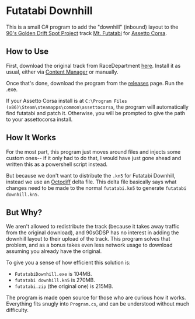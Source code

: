 # Futatabi Downhill

This is a small C# program to add the "downhill" (inbound) layout to the
[90's Golden Drift Spot Project](https://90sgdsp.gumroad.com/) track
[Mt. Futatabi](https://www.racedepartment.com/downloads/90s-golden-drift-spot-project-7-mountain-futatabi-%E5%86%8D%E5%BA%A6%E5%B1%B1.22990/)
for [Assetto Corsa](https://store.steampowered.com/app/244210/Assetto_Corsa/).

## How to Use

First, download the original track from RaceDepartment [here](https://www.racedepartment.com/downloads/90s-golden-drift-spot-project-7-mountain-futatabi-%E5%86%8D%E5%BA%A6%E5%B1%B1.22990/).
Install it as usual, either via [Content Manager](https://assettocorsa.club/content-manager.html) or manually.

Once that's done, download the program from the [releases](https://github.com/davidgarland/FutatabiDownhill/releases) page. Run the .exe.

If your Assetto Corsa install is at `C:\Program Files (x86)\Steam\steamapps\common\assettocorsa`, the program will automatically find futatabi and patch it.
Otherwise, you will be prompted to give the path to your assettocorsa install.

## How It Works

For the most part, this program just moves around files and injects some custom ones-- if it only had to do that, I would have
just gone ahead and written this as a powershell script instead.

But because we don't want to distribute the `.kn5` for Futatabi Downhill, instead we use an [Octodiff](https://github.com/OctopusDeploy/Octodiff)
delta file. This delta file basically says what changes need to be made to the normal `futatabi.kn5` to generate `futatabi downhill.kn5`.

## But Why?

We aren't allowed to redistribute the track (because it takes away traffic from the original download), and 90sGDSP has no interest in adding the downhill
layout to their upload of the track. This program solves that problem, and as a bonus takes even less network usage to download assuming you already have the original.

To give you a sense of how efficient this solution is:
- `FutatabiDownhill.exe` is 104MB.
- `futatabi downhill.kn5` is 270MB.
- `futatabi.zip` (the original one) is 215MB.

The program is made open source for those who are curious how it works. Everything fits snugly into `Program.cs`, and can be
understood without much difficulty.
